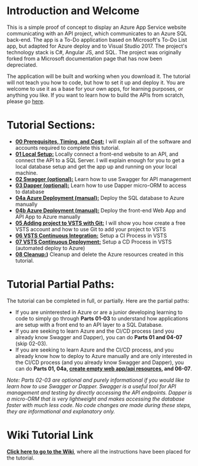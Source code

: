 # Introduction and Welcome
This is a simple proof of concept to display an Azure App Service website communicating with an API project, which communicates to an Azure SQL back-end. The app is a To-Do application based on Microsoft's To-Do List app, but adapted for Azure deploy and to Visual Studio 2017. The project's technology stack is C#, Angular JS, and SQL. The project was originally forked from a Microsoft documentation page that has now been depreciated. 

The application will be built and working when you download it.  The tutorial will not teach you how to code, but how to set it up and deploy it.  You are welcome to use it as a base for your own apps, for learning purposes, or anything you like. If you want to learn how to build the APIs from scratch, please go [here](https://docs.microsoft.com/en-us/aspnet/core/tutorials/first-web-api).

# Tutorial Sections: 
* **[00 Prerequisites, Timing, and Cost:](https://github.com/catenn/ToDoList/wiki/00.-Prerequisites,-Timing,-and-Cost)** I will explain all of the software and accounts required to complete this tutorial. 
* **[01 Local Setup:](https://github.com/catenn/ToDoList/wiki/01.-Local-Setup)** Locally connect a front-end website to an API, and connect the API to a SQL Server. I will explain enough for you to get a local database setup and get the app up and running on your local machine. 
* **[02 Swagger (optional):](https://github.com/catenn/ToDoList/wiki/02.-Swagger)** Learn how to use Swagger for API management
* **[03 Dapper (optional):](https://github.com/catenn/ToDoList/wiki/03.-Dapper)** Learn how to use Dapper micro-ORM to access to database
* **[04a Azure Deployment (manual):](https://github.com/catenn/ToDoList/wiki/04a.-Azure-Deployment-(Azure-SQL))** Deploy the SQL database to Azure manually
* **[04b Azure Deployment (manual):](https://github.com/catenn/ToDoList/wiki/04b.-Azure-Deployment-(App-Services:-Web-App-&-API-App))** Deploy the front-end Web App and API App to Azure manually
* **[05 Adding project to VSTS with Git:](https://github.com/catenn/ToDoList/wiki/05.-Adding-project-to-VSTS-with-Git)** I will show you how create a free VSTS account and how to use Git to add your project to VSTS
* **[06 VSTS Continuous Integration:](https://github.com/catenn/ToDoList/wiki/06.-VSTS-Continuous-Integration-(Build-Definition))** Setup a CI Process in VSTS 
* **[07 VSTS Continuous Deployment:](https://github.com/catenn/ToDoList/wiki/07.-VSTS-Continuous-Deployment-(Release-Definitions))** Setup a CD Process in VSTS (automated deploy to Azure)
* **[08 Cleanup:](https://github.com/catenn/ToDoList/wiki/08.-Cleanup))** Cleanup and delete the Azure resources created in this tutorial. 

# Tutorial Partial Paths:
The tutorial can be completed in full, or partially. Here are the partial paths: 
* If you are uninterested in Azure or are a junior developing learning to code to simply go through **Parts 01-03** to understand how applications are setup with a front end to an API layer to a SQL Database.  
* If you are seeking to learn Azure and the CI/CD process (and you already know Swagger and Dapper), you can do **Parts 01 and 04-07** (skip 02-03).  
* If you are seeking to learn Azure and the CI/CD process, and you already know how to deploy to Azure manually and are only interested in the CI/CD process (and you already know Swagger and Dapper), you can do **Parts 01, 04a, [create empty web app/api resources](https://github.com/catenn/ToDoList/wiki/Reference:-Deploying-resources-to-Azure-(App-Services)), and 06-07**.  

_Note: Parts 02-03 are optional and purely informational if you would like to learn how to use Swagger or Dapper. Swagger is a useful tool for API management and testing by directly accessing the API endpoints. Dapper is a micro-ORM that is very lightweight and makes accessing the database faster with much less code. No code changes are made during these steps, they are informational and explanatory only._

# Wiki Tutorial Link
**[Click here to go to the Wiki](https://github.com/catenn/ToDoList/wiki)**, where all the instructions have been placed for the tutorial. 
